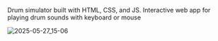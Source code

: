 Drum simulator built with HTML, CSS, and JS. Interactive web app for playing drum sounds with keyboard or mouse

![2025-05-27_15-06](https://github.com/user-attachments/assets/91071b66-a679-4405-ab6b-39f972cb0bad)
